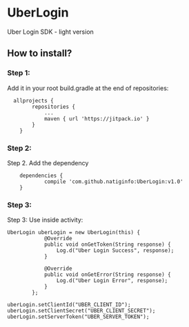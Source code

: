 # UberLogin
Uber Login SDK - light version

## How to install?
### Step 1:
Add it in your root build.gradle at the end of repositories:

```
  allprojects {
		repositories {
			...
			maven { url 'https://jitpack.io' }
		}
	}
```

### Step 2:
Step 2. Add the dependency

```
	dependencies {
	        compile 'com.github.natiginfo:UberLogin:v1.0'
	}
```

### Step 3:
Step 3: Use inside activity:

``` 
UberLogin uberLogin = new UberLogin(this) {
            @Override
            public void onGetToken(String response) {
                Log.d("Uber Login Success", response);
            }

            @Override
            public void onGetError(String response) {
                Log.d("Uber Login Error", response);
            }
        };

uberLogin.setClientId("UBER_CLIENT_ID");
uberLogin.setClientSecret("UBER_CLIENT_SECRET");
uberLogin.setServerToken("UBER_SERVER_TOKEN");
```
